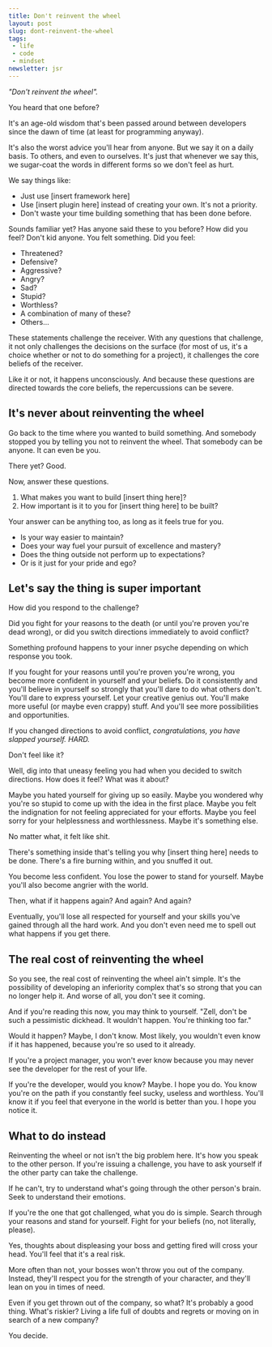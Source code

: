 ```yaml
---
title: Don't reinvent the wheel
layout: post
slug: dont-reinvent-the-wheel
tags:
 - life
 - code
 - mindset
newsletter: jsr
---
```


<em>"Don't reinvent the wheel".</em>

You heard that one before?

It's an age-old wisdom that's been passed around between developers since the dawn of time (at least for programming anyway).

It's also the worst advice you'll hear from anyone. But we say it on a daily basis. To others, and even to ourselves. It's just that whenever we say this, we sugar-coat the words in different forms so we don't feel as hurt.

We say things like:

- Just use [insert framework here]
- Use [insert plugin here] instead of creating your own. It's not a priority.
- Don't waste your time building something that has been done before.

Sounds familiar yet? Has anyone said these to you before? How did you feel? Don't kid anyone. You felt something. Did you feel:

- Threatened?
- Defensive?
- Aggressive?
- Angry?
- Sad?
- Stupid?
- Worthless?
- A combination of many of these?
- Others...

These statements challenge the receiver. With any questions that challenge, it not only challenges the decisions on the surface (for most of us, it's a choice whether or not to do something for a project), it challenges the core beliefs of the receiver.

Like it or not, it happens unconsciously. And because these questions are directed towards the core beliefs, the repercussions can be severe.

<!--more-->

## It's never about reinventing the wheel

Go back to the time where you wanted to build something. And somebody stopped you by telling you not to reinvent the wheel. That somebody can be anyone. It can even be you.

There yet? Good.

Now, answer these questions.

1. What makes you want to build [insert thing here]?
2. How important is it to you for [insert thing here] to be built?

Your answer can be anything too, as long as it feels true for you.

- Is your way easier to maintain?
- Does your way fuel your pursuit of excellence and mastery?
- Does the thing outside not perform up to expectations?
- Or is it just for your pride and ego?

## Let's say the thing is super important

How did you respond to the challenge?

Did you fight for your reasons to the death (or until you're proven you're dead wrong), or did you switch directions immediately to avoid conflict?

Something profound happens to your inner psyche depending on which response you took.

If you fought for your reasons until you're proven you're wrong, you become more confident in yourself and your beliefs. Do it consistently and you'll believe in yourself so strongly that you'll dare to do what others don't. You'll dare to express yourself. Let your creative genius out. You'll make more useful (or maybe even crappy) stuff. And you'll see more possibilities and opportunities.

If you changed directions to avoid conflict, *congratulations, you have slapped yourself. HARD.*

Don't feel like it?

Well, dig into that uneasy feeling you had when you decided to switch directions. How does it feel? What was it about?

Maybe you hated yourself for giving up so easily. Maybe you wondered why you're so stupid to come up with the idea in the first place. Maybe you felt the indignation for not feeling appreciated for your efforts. Maybe you feel sorry for your helplessness and worthlessness. Maybe it's something else.

No matter what, it felt like shit.

There's something inside that's telling you why [insert thing here] needs to be done. There's a fire burning within, and you snuffed it out.

You become less confident. You lose the power to stand for yourself. Maybe you'll also become angrier with the world.

Then, what if it happens again? And again? And again?

Eventually, you'll lose all respected for yourself and your skills you've gained through all the hard work. And you don't even need me to spell out what happens if you get there.

## The real cost of reinventing the wheel

So you see, the real cost of reinventing the wheel ain't simple. It's the possibility of developing an inferiority complex that's so strong that you can no longer help it. And worse of all, you don't see it coming.

And if you're reading this now, you may think to yourself. "Zell, don't be such a pessimistic dickhead. It wouldn't happen. You're thinking too far."

Would it happen? Maybe, I don't know. Most likely, you wouldn't even know if it has happened, because you're so used to it already.

If you're a project manager, you won't ever know because you may never see the developer for the rest of your life.

If you're the developer, would you know? Maybe. I hope you do. You know you're on the path if you constantly feel sucky, useless and worthless. You'll know it if you feel that everyone in the world is better than you. I hope you notice it.

## What to do instead

Reinventing the wheel or not isn't the big problem here. It's how you speak to the other person. If you're issuing a challenge, you have to ask yourself if the other party can take the challenge.

If he can't, try to understand what's going through the other person's brain. Seek to understand their emotions.

If you're the one that got challenged, what you do is simple. Search through your reasons and stand for yourself. Fight for your beliefs (no, not literally, please).

Yes, thoughts about displeasing your boss and getting fired will cross your head. You'll feel that it's a real risk.

More often than not, your bosses won't throw you out of the company. Instead, they'll respect you for the strength of your character, and they'll lean on you in times of need.

Even if you get thrown out of the company, so what? It's probably a good thing. What's riskier? Living a life full of doubts and regrets or moving on in search of a new company?

You decide.

